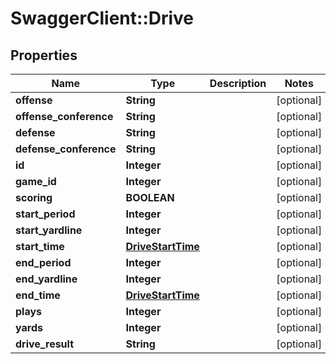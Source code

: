 # SwaggerClient::Drive

## Properties
Name | Type | Description | Notes
------------ | ------------- | ------------- | -------------
**offense** | **String** |  | [optional] 
**offense_conference** | **String** |  | [optional] 
**defense** | **String** |  | [optional] 
**defense_conference** | **String** |  | [optional] 
**id** | **Integer** |  | [optional] 
**game_id** | **Integer** |  | [optional] 
**scoring** | **BOOLEAN** |  | [optional] 
**start_period** | **Integer** |  | [optional] 
**start_yardline** | **Integer** |  | [optional] 
**start_time** | [**DriveStartTime**](DriveStartTime.md) |  | [optional] 
**end_period** | **Integer** |  | [optional] 
**end_yardline** | **Integer** |  | [optional] 
**end_time** | [**DriveStartTime**](DriveStartTime.md) |  | [optional] 
**plays** | **Integer** |  | [optional] 
**yards** | **Integer** |  | [optional] 
**drive_result** | **String** |  | [optional] 


